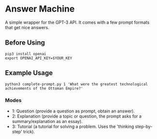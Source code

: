 # Answer Machine
A simple wrapper for the GPT-3 API. It comes with a few prompt formats that get nice answers.

## Before Using

```
pip3 install openai
export OPENAI_API_KEY=$YOUR_KEY
```

## Example Usage

`python3 complete-prompt.py 1 'What were the greatest technological achievements of the Ottoman Empire?'`

### Modes

- 1: Question (provide a question as prompt, obtain an answer).
- 2: Explanation (provide a topic or question, the prompt asks for a summary/explanation as an essay).
- 3: Tutorial (a tutorial for solving a problem. Uses the 'thinking step-by-step' trick). 
